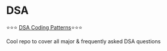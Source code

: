 # DSA

:star::star::star: [DSA Coding Patterns](https://github.com/Chanda-Abdul/Several-Coding-Patterns-for-Solving-Data-Structures-and-Algorithms-Problems-during-Interviews/tree/main):star::star::star:

Cool repo to cover all major & frequently asked DSA questions